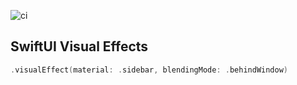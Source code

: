 ![ci](https://github.com/swift-extensions/swiftui-visual-effects/workflows/ci/badge.svg)

## SwiftUI Visual Effects

```swift
.visualEffect(material: .sidebar, blendingMode: .behindWindow)
```
